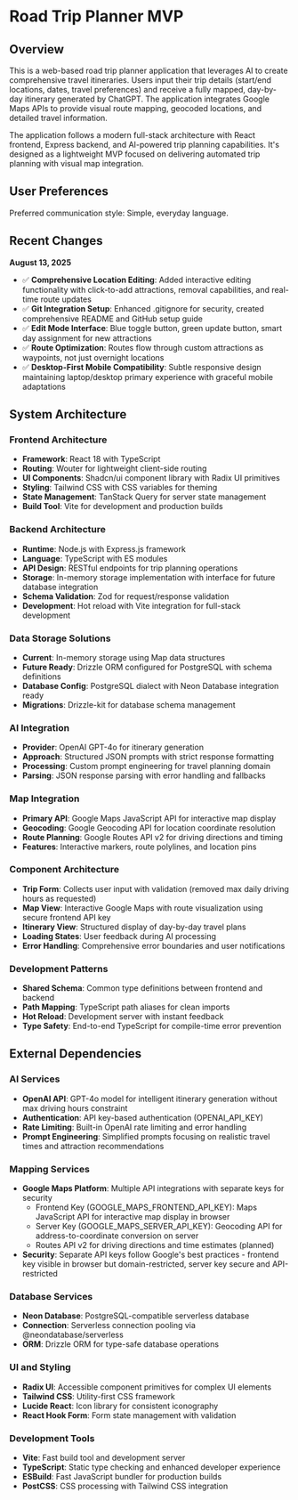 # Road Trip Planner MVP

## Overview

This is a web-based road trip planner application that leverages AI to create comprehensive travel itineraries. Users input their trip details (start/end locations, dates, travel preferences) and receive a fully mapped, day-by-day itinerary generated by ChatGPT. The application integrates Google Maps APIs to provide visual route mapping, geocoded locations, and detailed travel information.

The application follows a modern full-stack architecture with React frontend, Express backend, and AI-powered trip planning capabilities. It's designed as a lightweight MVP focused on delivering automated trip planning with visual map integration.

## User Preferences

Preferred communication style: Simple, everyday language.

## Recent Changes

**August 13, 2025**
- ✅ **Comprehensive Location Editing**: Added interactive editing functionality with click-to-add attractions, removal capabilities, and real-time route updates
- ✅ **Git Integration Setup**: Enhanced .gitignore for security, created comprehensive README and GitHub setup guide
- ✅ **Edit Mode Interface**: Blue toggle button, green update button, smart day assignment for new attractions
- ✅ **Route Optimization**: Routes flow through custom attractions as waypoints, not just overnight locations
- ✅ **Desktop-First Mobile Compatibility**: Subtle responsive design maintaining laptop/desktop primary experience with graceful mobile adaptations

## System Architecture

### Frontend Architecture
- **Framework**: React 18 with TypeScript
- **Routing**: Wouter for lightweight client-side routing
- **UI Components**: Shadcn/ui component library with Radix UI primitives
- **Styling**: Tailwind CSS with CSS variables for theming
- **State Management**: TanStack Query for server state management
- **Build Tool**: Vite for development and production builds

### Backend Architecture
- **Runtime**: Node.js with Express.js framework
- **Language**: TypeScript with ES modules
- **API Design**: RESTful endpoints for trip planning operations
- **Storage**: In-memory storage implementation with interface for future database integration
- **Schema Validation**: Zod for request/response validation
- **Development**: Hot reload with Vite integration for full-stack development

### Data Storage Solutions
- **Current**: In-memory storage using Map data structures
- **Future Ready**: Drizzle ORM configured for PostgreSQL with schema definitions
- **Database Config**: PostgreSQL dialect with Neon Database integration ready
- **Migrations**: Drizzle-kit for database schema management

### AI Integration
- **Provider**: OpenAI GPT-4o for itinerary generation
- **Approach**: Structured JSON prompts with strict response formatting
- **Processing**: Custom prompt engineering for travel planning domain
- **Parsing**: JSON response parsing with error handling and fallbacks

### Map Integration
- **Primary API**: Google Maps JavaScript API for interactive map display
- **Geocoding**: Google Geocoding API for location coordinate resolution
- **Route Planning**: Google Routes API v2 for driving directions and timing
- **Features**: Interactive markers, route polylines, and location pins

### Component Architecture
- **Trip Form**: Collects user input with validation (removed max daily driving hours as requested)
- **Map View**: Interactive Google Maps with route visualization using secure frontend API key
- **Itinerary View**: Structured display of day-by-day travel plans
- **Loading States**: User feedback during AI processing
- **Error Handling**: Comprehensive error boundaries and user notifications

### Development Patterns
- **Shared Schema**: Common type definitions between frontend and backend
- **Path Mapping**: TypeScript path aliases for clean imports
- **Hot Reload**: Development server with instant feedback
- **Type Safety**: End-to-end TypeScript for compile-time error prevention

## External Dependencies

### AI Services
- **OpenAI API**: GPT-4o model for intelligent itinerary generation without max driving hours constraint
- **Authentication**: API key-based authentication (OPENAI_API_KEY)
- **Rate Limiting**: Built-in OpenAI rate limiting and error handling
- **Prompt Engineering**: Simplified prompts focusing on realistic travel times and attraction recommendations

### Mapping Services
- **Google Maps Platform**: Multiple API integrations with separate keys for security
  - Frontend Key (GOOGLE_MAPS_FRONTEND_API_KEY): Maps JavaScript API for interactive map display in browser
  - Server Key (GOOGLE_MAPS_SERVER_API_KEY): Geocoding API for address-to-coordinate conversion on server
  - Routes API v2 for driving directions and time estimates (planned)
- **Security**: Separate API keys follow Google's best practices - frontend key visible in browser but domain-restricted, server key secure and API-restricted

### Database Services
- **Neon Database**: PostgreSQL-compatible serverless database
- **Connection**: Serverless connection pooling via @neondatabase/serverless
- **ORM**: Drizzle ORM for type-safe database operations

### UI and Styling
- **Radix UI**: Accessible component primitives for complex UI elements
- **Tailwind CSS**: Utility-first CSS framework
- **Lucide React**: Icon library for consistent iconography
- **React Hook Form**: Form state management with validation

### Development Tools
- **Vite**: Fast build tool and development server
- **TypeScript**: Static type checking and enhanced developer experience
- **ESBuild**: Fast JavaScript bundler for production builds
- **PostCSS**: CSS processing with Tailwind CSS integration